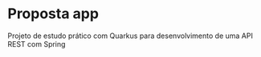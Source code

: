 # Proposta app

Projeto de estudo prático com Quarkus para desenvolvimento de uma API REST com Spring

